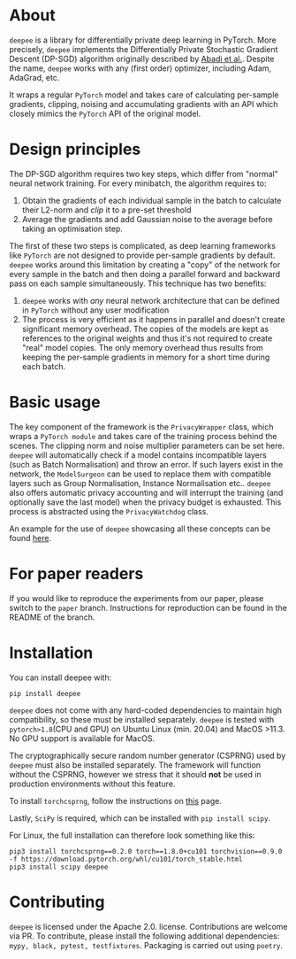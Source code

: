 # About

`deepee` is a library for differentially private deep learning in PyTorch. More precisely, `deepee` implements the Differentially Private Stochastic Gradient Descent (DP-SGD) algorithm originally described by [Abadi et al.](https://arxiv.org/pdf/1607.00133.pdf). Despite the name, `deepee` works with any (first order) optimizer, including Adam, AdaGrad, etc. 

It wraps a regular `PyTorch` model and takes care of calculating per-sample gradients, clipping, noising and accumulating gradients with an API which closely mimics the `PyTorch` API of the original model.

# Design principles

The DP-SGD algorithm requires two key steps, which differ from "normal" neural network training. For every minibatch, the algorithm requires to:

1. Obtain the gradients of each individual sample in the batch to calculate their L2-norm and _clip_ it to a pre-set threshold
2. Average the gradients and add Gaussian noise to the average before taking an optimisation step.

The first of these two steps is complicated, as deep learning frameworks like `PyTorch` are not designed to provide per-sample gradients by default. `deepee` works around this limitation by creating a "copy" of the network for every sample in the batch and then doing a parallel forward and backward pass on each sample simultaneously. This technique has two benefits:

1. `deepee` works with *any* neural network architecture that can be defined in `PyTorch` without any user modification
2. The process is very efficient as it happens in parallel and doesn't create significant memory overhead. The copies of the models are kept as references to the original weights and thus it's not required to create "real" model copies. The only memory overhead thus results from keeping the per-sample gradients in memory for a short time during each batch.


# Basic usage
The key component of the framework is the `PrivacyWrapper` class, which wraps a `PyTorch module` and takes care of the training process behind the scenes. The clipping norm and noise multiplier parameters can be set here. `deepee` will automatically check if a model contains incompatible layers (such as Batch Normalisation) and throw an error. If such layers exist in the network, the `ModelSurgeon` can be used to replace them with compatible layers such as Group Normalisation, Instance Normalisation etc.. `deepee` also offers automatic privacy accounting and will interrupt the training (and optionally save the last model) when the privacy budget is exhausted. This process is abstracted using the `PrivacyWatchdog` class. 

An example for the use of `deepee` showcasing all these concepts can be found [here](examples.md).

# For paper readers
If you would like to reproduce the experiments from our paper, please switch to the `paper` branch. Instructions for reproduction can be found in the README of the branch.
# Installation
You can install deepee with:

`pip install deepee`

`deepee` does not come with any hard-coded dependencies to maintain high compatibility, so these must be installed separately. `deepee` is tested with `pytorch>1.8`(CPU and GPU) on Ubuntu Linux (min. 20.04) and MacOS >11.3. No GPU support is available for MacOS. 

The cryptographically secure random number generator (CSPRNG) used by `deepee` must also be installed separately. The framework will function without the CSPRNG, however we stress that it should **not** be used in production environments without this feature. 

To install `torchcsprng`, follow the instructions on [this](https://pypi.org/project/torchcsprng/) page.

Lastly, `SciPy` is required, which can be installed with `pip install scipy`.

For Linux, the full installation can therefore look something like this:

```
pip3 install torchcsprng==0.2.0 torch==1.8.0+cu101 torchvision==0.9.0 -f https://download.pytorch.org/whl/cu101/torch_stable.html 
pip3 install scipy deepee
```


# Contributing
`deepee` is licensed under the Apache 2.0. license. Contributions are welcome via PR. To contribute, please install the following additional dependencies: `mypy, black, pytest, testfixtures`. Packaging is carried out using `poetry`. 


